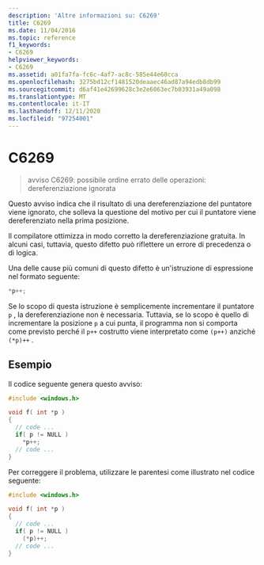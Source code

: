 ```yaml
---
description: 'Altre informazioni su: C6269'
title: C6269
ms.date: 11/04/2016
ms.topic: reference
f1_keywords:
- C6269
helpviewer_keywords:
- C6269
ms.assetid: a01fa7fa-fc6c-4af7-ac8c-585e44e60cca
ms.openlocfilehash: 3275bd12cf1481520deaaec46ad87a94edb8db99
ms.sourcegitcommit: d6af41e42699628c3e2e6063ec7b03931a49a098
ms.translationtype: MT
ms.contentlocale: it-IT
ms.lasthandoff: 12/11/2020
ms.locfileid: "97254001"
---
```

# <a name="c6269"></a>C6269

> avviso C6269: possibile ordine errato delle operazioni: dereferenziazione ignorata

Questo avviso indica che il risultato di una dereferenziazione del puntatore viene ignorato, che solleva la questione del motivo per cui il puntatore viene dereferenziato nella prima posizione.

Il compilatore ottimizza in modo corretto la dereferenziazione gratuita. In alcuni casi, tuttavia, questo difetto può riflettere un errore di precedenza o di logica.

Una delle cause più comuni di questo difetto è un'istruzione di espressione nel formato seguente:

```cpp
*p++;
```

Se lo scopo di questa istruzione è semplicemente incrementare il puntatore `p` , la dereferenziazione non è necessaria. Tuttavia, se lo scopo è quello di incrementare la posizione `p` a cui punta, il programma non si comporta come previsto perché il `p++` costrutto viene interpretato come `(p++)` anziché `(*p)++` .

## <a name="example"></a>Esempio

Il codice seguente genera questo avviso:

```cpp
#include <windows.h>

void f( int *p )
{
  // code ...
  if( p != NULL )
    *p++;
  // code ...
}
```

Per correggere il problema, utilizzare le parentesi come illustrato nel codice seguente:

```cpp
#include <windows.h>

void f( int *p )
{
  // code ...
  if( p != NULL )
    (*p)++;
  // code ...
}
```
